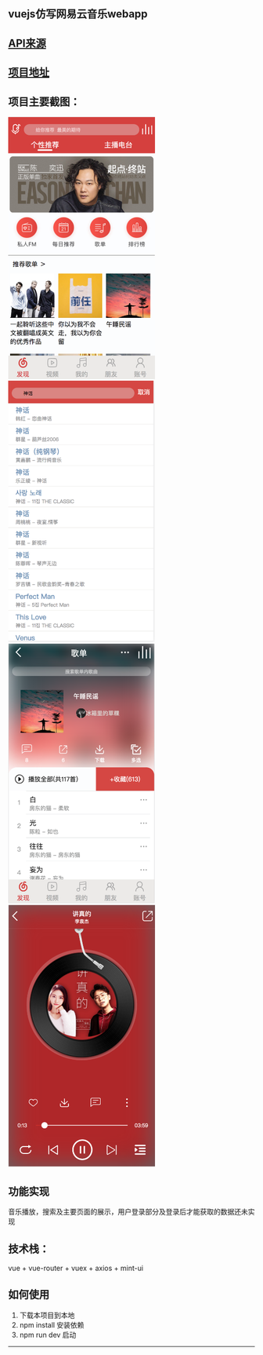 
vuejs仿写网易云音乐webapp
---

[API来源](https://binaryify.github.io/NeteaseCloudMusicApi/#/?id=neteasecloudmusicapi)
---

[项目地址](https://github.com/Yin-Hongwei/vue-wangyiyun)
---

项目主要截图：
----
<img src="https://github.com/Yin-Hongwei/vue-wangyiyun/blob/master/kong/wangyiyun1.png" width="300px"/><br/>
<img src="https://github.com/Yin-Hongwei/vue-wangyiyun/blob/master/kong/wangyiyun2.png" width="300px"/><br/>
<img src="https://github.com/Yin-Hongwei/vue-wangyiyun/blob/master/kong/wangyiyun3.png" width="300px"/><br/>
<img src="https://github.com/Yin-Hongwei/vue-wangyiyun/blob/master/kong/wangyiyun4.png" width="300px"/><br/>

功能实现
----

音乐播放，搜索及主要页面的展示，用户登录部分及登录后才能获取的数据还未实现

技术栈：
----

vue + vue-router + vuex + axios + mint-ui

如何使用
----

 1. 下载本项目到本地
 2. npm install 安装依赖
 3. npm run dev 启动
---

